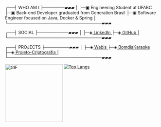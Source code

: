 ┌──┤ WHO AM I ├───────▰▰▰
│
├─▣ Engineering Student at UFABC
├─▣ Back-end Developer graduated from Generation Brasil
├─▣ Software Engineer focused on Java, Docker & Spring
│
└───────────────────────────────▰▰▰

<div>
┌──┤ SOCIAL ├──────────▰▰▰
│
├─◈<a href="https://www.linkedin.com/in/gisele-da-silva-carvalho/"> LinkedIn </a>
├─◈<a href="https://github.com/giselescarvalho"> GitHub </a>
│
└───────────────────────────────▰▰▰
</div>

┌──┤ PROJECTS ├────────▰▰▰
│
├─◈<a href="https://github.com/ProjetoIntegradorGrupo1"> Wabis </a>
├─◈<a href="https://github.com/BomdiaKaraoke"> BomdiaKaraoke </a>
├─◈<a href="https://github.com/giselescarvalho/Projeto-Criptografia"> Projeto-Criptografia </a>
│
└───────────────────────────────▰▰▰
  </pre>
</div>

[![Top Langs](https://github-readme-stats.vercel.app/api/top-langs/?username=giselescarvalho&layout=compact)](https://github.com/giselescarvalho/github-readme-stats)
<img align="left" alt="GIF" src="https://media.giphy.com/media/dECBf0xnwQKCPZOkiC/giphy.gif" width="190" height="190" style="max-width:100%;"></a>
